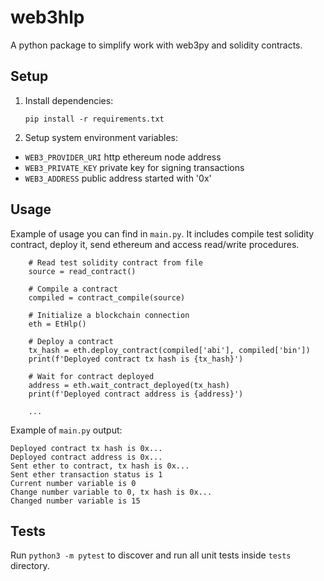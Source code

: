# web3hlp
A python package to simplify work with web3py and solidity contracts.
## Setup
1. Install dependencies:
    ```  
    pip install -r requirements.txt
   ```
3. Setup system environment variables:
- `WEB3_PROVIDER_URI` http ethereum node address 
- `WEB3_PRIVATE_KEY` private key for signing transactions 
- `WEB3_ADDRESS` public address started with '0x'
## Usage
Example of usage you can find in `main.py`. It includes compile test solidity contract, deploy it, send ethereum and access read/write procedures.
```
    # Read test solidity contract from file
    source = read_contract()

    # Compile a contract
    compiled = contract_compile(source)

    # Initialize a blockchain connection
    eth = EtHlp()

    # Deploy a contract
    tx_hash = eth.deploy_contract(compiled['abi'], compiled['bin'])
    print(f'Deployed contract tx hash is {tx_hash}')

    # Wait for contract deployed
    address = eth.wait_contract_deployed(tx_hash)
    print(f'Deployed contract address is {address}')
    
    ...
```
Example of `main.py` output:
```
Deployed contract tx hash is 0x...
Deployed contract address is 0x...
Sent ether to contract, tx hash is 0x...
Sent ether transaction status is 1
Current number variable is 0 
Change number variable to 0, tx hash is 0x...
Changed number variable is 15 
```
## Tests
Run `python3 -m pytest` to discover and run all unit tests inside `tests` directory.
